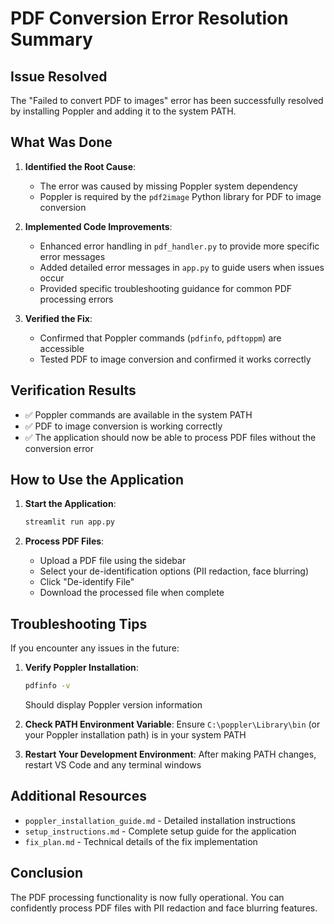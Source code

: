 # PDF Conversion Error Resolution Summary

## Issue Resolved
The "Failed to convert PDF to images" error has been successfully resolved by installing Poppler and adding it to the system PATH.

## What Was Done

1. **Identified the Root Cause**: 
   - The error was caused by missing Poppler system dependency
   - Poppler is required by the `pdf2image` Python library for PDF to image conversion

2. **Implemented Code Improvements**:
   - Enhanced error handling in `pdf_handler.py` to provide more specific error messages
   - Added detailed error messages in `app.py` to guide users when issues occur
   - Provided specific troubleshooting guidance for common PDF processing errors

3. **Verified the Fix**:
   - Confirmed that Poppler commands (`pdfinfo`, `pdftoppm`) are accessible
   - Tested PDF to image conversion and confirmed it works correctly

## Verification Results
- ✅ Poppler commands are available in the system PATH
- ✅ PDF to image conversion is working correctly
- ✅ The application should now be able to process PDF files without the conversion error

## How to Use the Application

1. **Start the Application**:
   ```bash
   streamlit run app.py
   ```

2. **Process PDF Files**:
   - Upload a PDF file using the sidebar
   - Select your de-identification options (PII redaction, face blurring)
   - Click "De-identify File"
   - Download the processed file when complete

## Troubleshooting Tips

If you encounter any issues in the future:

1. **Verify Poppler Installation**:
   ```bash
   pdfinfo -v
   ```
   Should display Poppler version information

2. **Check PATH Environment Variable**:
   Ensure `C:\poppler\Library\bin` (or your Poppler installation path) is in your system PATH

3. **Restart Your Development Environment**:
   After making PATH changes, restart VS Code and any terminal windows

## Additional Resources

- `poppler_installation_guide.md` - Detailed installation instructions
- `setup_instructions.md` - Complete setup guide for the application
- `fix_plan.md` - Technical details of the fix implementation

## Conclusion

The PDF processing functionality is now fully operational. You can confidently process PDF files with PII redaction and face blurring features.
